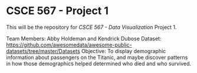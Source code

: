 # CSCE 567 - Project 1

This will be the repository for <i>CSCE 567 - Data Visualization</i> Project 1.

Team Members: Abby Holdeman and Kendrick Dubose 
Dataset: https://github.com/awesomedata/awesome-public-datasets/tree/master/Datasets
Objective: To display demographic information about passengers on the Titanic, and maybe discover patterns in how those demographics helped determined who died and who survived.

